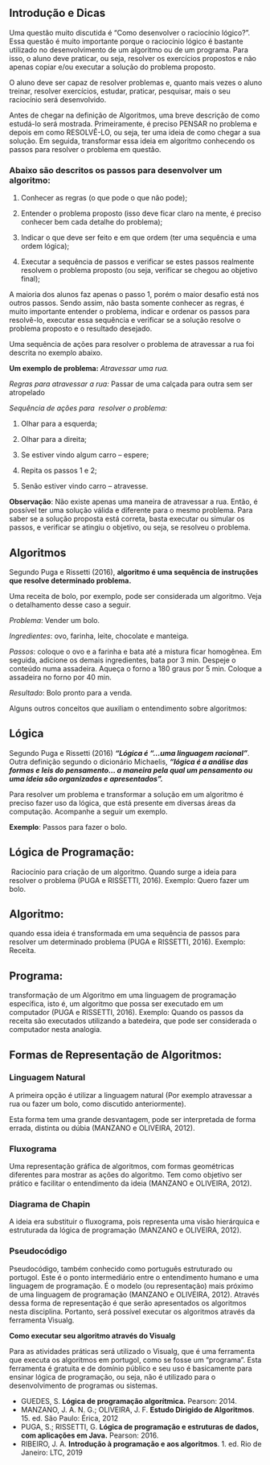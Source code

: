 ## **Introdução e Dicas**

Uma questão muito discutida é “Como desenvolver o raciocínio lógico?”. Essa questão é muito importante porque o raciocínio lógico é bastante utilizado no desenvolvimento de um algoritmo ou de um programa. Para isso, o aluno deve praticar, ou seja, resolver os exercícios propostos e não apenas copiar e/ou executar a solução do problema proposto.

O aluno deve ser capaz de resolver problemas e, quanto mais vezes o aluno treinar, resolver exercícios, estudar, praticar, pesquisar, mais o seu raciocínio será desenvolvido.

Antes de chegar na definição de Algoritmos, uma breve descrição de como estudá-lo será mostrada. Primeiramente, é preciso PENSAR no problema e depois em como RESOLVÊ-LO, ou seja, ter uma ideia de como chegar a sua solução. Em seguida, transformar essa ideia em algoritmo conhecendo os passos para resolver o problema em questão.

### Abaixo são descritos os passos para desenvolver um algoritmo:

1. Conhecer as regras (o que pode o que não pode);

2. Entender o problema proposto (isso deve ficar claro na mente, é preciso conhecer bem cada detalhe do problema);

3. Indicar o que deve ser feito e em que ordem (ter uma sequência e uma ordem lógica);

4. Executar a sequência de passos e verificar se estes passos realmente resolvem o problema proposto (ou seja, verificar se chegou ao objetivo final);

A maioria dos alunos faz apenas o passo 1, porém o maior desafio está nos outros passos. Sendo assim, não basta somente conhecer as regras, é muito importante entender o problema, indicar e ordenar os passos para resolvê-lo, executar essa sequência e verificar se a solução resolve o problema proposto e o resultado desejado.

Uma sequência de ações para resolver o problema de atravessar a rua foi descrita no exemplo abaixo.

**Um exemplo de problema:** *Atravessar uma rua.*

*Regras para atravessar a rua:* Passar de uma calçada para outra sem ser atropelado

*Sequência de ações para  resolver o problema:*

1. Olhar para a esquerda;

2. Olhar para a direita;

3. Se estiver vindo algum carro – espere;

4. Repita os passos 1 e 2;

5. Senão estiver vindo carro – atravesse.

**Observação**: Não existe apenas uma maneira de atravessar a rua. Então, é possível ter uma solução válida e diferente para o mesmo problema. Para saber se a solução proposta está correta, basta executar ou simular os passos, e verificar se atingiu o objetivo, ou seja, se resolveu o problema.

## **Algoritmos**

Segundo Puga e Rissetti (2016), **algoritmo é uma sequência de instruções que resolve determinado problema.**

Uma receita de bolo, por exemplo, pode ser considerada um algoritmo. Veja o detalhamento desse caso a seguir.

*Problema*: Vender um bolo.

*Ingredientes*: ovo, farinha, leite, chocolate e manteiga.

*Passos*: coloque o ovo e a farinha e bata até a mistura ficar homogênea. Em seguida, adicione os demais ingredientes, bata por 3 min. Despeje o conteúdo numa assadeira. Aqueça o forno a 180 graus por 5 min. Coloque a assadeira no forno por 40 min.

*Resultado*: Bolo pronto para a venda.

Alguns outros conceitos que auxiliam o entendimento sobre algoritmos:

## **Lógica**

Segundo Puga e Rissetti (2016) ***“Lógica é “…uma linguagem racional”***. Outra definição segundo o dicionário Michaelis, ***“lógica é a análise das formas e leis do pensamento… a maneira pela qual um pensamento ou uma ideia são organizados e apresentados”.***

Para resolver um problema e transformar a solução em um algoritmo é preciso fazer uso da lógica, que está presente em diversas áreas da computação. Acompanhe a seguir um exemplo.

**Exemplo**: Passos para fazer o bolo.

## **Lógica de Programação:**

 Raciocínio para criação de um algoritmo. Quando surge a ideia para resolver o problema (PUGA e RISSETTI, 2016). Exemplo: Quero fazer um bolo.

## **Algoritmo**:

 quando essa ideia é transformada em uma sequência de passos para resolver um determinado problema (PUGA e RISSETTI, 2016). Exemplo: Receita.

## **Programa**:

transformação de um Algoritmo em uma linguagem de programação específica, isto é, um algoritmo que possa ser executado em um computador (PUGA e RISSETTI, 2016). Exemplo: Quando os passos da receita são executados utilizando a batedeira, que pode ser considerada o computador nesta analogia.

## **Formas de Representação de Algoritmos:**

### **Linguagem Natural**

A primeira opção é utilizar a linguagem natural (Por exemplo atravessar a rua ou fazer um bolo, como discutido anteriormente).

Esta forma tem uma grande desvantagem, pode ser interpretada de forma errada, distinta ou dúbia (MANZANO e OLIVEIRA, 2012).

### **Fluxograma**

Uma representação gráfica de algoritmos, com formas geométricas diferentes para mostrar as ações do algoritmo. Tem como objetivo ser prático e facilitar o entendimento da ideia (MANZANO e OLIVEIRA, 2012).

### **Diagrama de Chapin**

A ideia era substituir o fluxograma, pois representa uma visão hierárquica e estruturada da lógica de programação (MANZANO e OLIVEIRA, 2012).

### **Pseudocódigo**

Pseudocódigo, também conhecido como português estruturado ou portugol. Este é o ponto intermediário entre o entendimento humano e uma linguagem de programação. É o modelo (ou representação) mais próximo de uma linguagem de programação (MANZANO e OLIVEIRA, 2012). Através dessa forma de representação é que serão apresentados os algoritmos nesta disciplina. Portanto, será possível executar os algoritmos através da ferramenta Visualg.

**Como executar seu algoritmo através do Visualg**

Para as atividades práticas será utilizado o Visualg, que é uma ferramenta que executa os algoritmos em portugol, como se fosse um “programa”. Esta ferramenta é gratuita e de domínio público e seu uso é basicamente para ensinar lógica de programação, ou seja, não é utilizado para o desenvolvimento de programas ou sistemas.

- GUEDES, S. **Lógica de programação algorítmica.** Pearson: 2014.
- MANZANO, J. A. N. G.; OLIVEIRA, J. F. **Estudo Dirigido de Algoritmos**. 15. ed. São Paulo: Érica, 2012
- PUGA, S.; RISSETTI, G. **Lógica de programação e estruturas de dados, com aplicações em Java.** Pearson: 2016.
- RIBEIRO, J. A. **Introdução à programação e aos algoritmos**. 1. ed. Rio de Janeiro: LTC, 2019